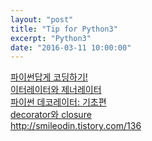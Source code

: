 ```yaml
---
layout: "post"
title: "Tip for Python3"
excerpt: "Python3"
date: "2016-03-11 10:00:00"
---
```


[파이썬답게 코딩하기!](http://friberry.com/?p=162)<br>
[이터레이터와 제너레이터](http://friberry.com/?p=254)<br>
[파이썬 데코레이터: 기초편](http://trowind.tistory.com/72)<br>
[decorator와 closure](http://khanrc.tistory.com/entry/decorator%EC%99%80-closure)<br>
http://smileodin.tistory.com/136

